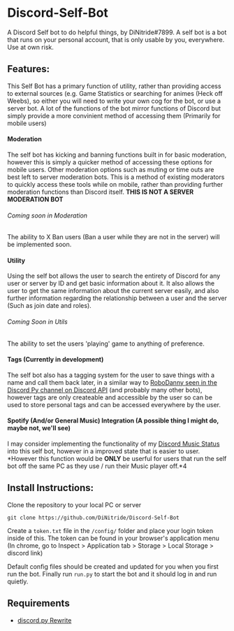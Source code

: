 # Discord-Self-Bot
A Discord Self bot to do helpful things, by DiNitride#7899. A self bot is a bot that runs on your
personal account, that is only usable by you, everywhere. Use at own risk.

## Features:

This Self Bot has a primary function of utility, rather than providing access to external sources (e.g. Game Statistics or searching for animes (Heck off Weebs), so either you will need to write your own cog for the bot, or use a server bot. A lot of the functions of the bot mirror functions of Discord but simply provide a more convinient method of accessing them (Primarily for mobile users)

#### Moderation

The self bot has kicking and banning functions built in for basic moderation, however this is simply a quicker method of accessing these options for mobile users. Other moderation options such as muting or time outs are best left to server moderation bots. This is a method of existing moderators to quickly access these tools while on mobile, rather than providing further moderation functions than Discord itself. **THIS IS NOT A SERVER MODERATION BOT**
###### Coming soon in Moderation
The ability to X Ban users (Ban a user while they are not in the server) will be implemented soon.

#### Utility

Using the self bot allows the user to search the entirety of Discord for any user or server by ID and get basic information about it. It also allows the user to get the same information about the current server easily, and also further information regarding the relationship between a user and the server (Such as join date and roles).
###### Coming Soon in Utils
The ability to set the users 'playing' game to anything of preference.

#### Tags (Currently in development)

The self bot also has a tagging system for the user to save things with a name and call them back later, in a similar way to [RoboDanny seen in the Discord Py channel on Discord API](https://github.com/Rapptz/RoboDanny) (and probably many other bots), however tags are only createable and accessible by the user so can be used to store personal tags and can be accessed everywhere by the user.

#### Spotify (And/or General Music) Integration (A possible thing I might do, maybe not, we'll see)

I may consider implementing the functionality of my [Discord Music Status](https://github.com/DiNitride/Discord-Music-Status) into this self bot, however in a improved state that is easier to user. *However this function would be **ONLY** be userful for users that run the self bot off the same PC as they use / run their Music player off.*4

## Install Instructions:

Clone the repository to your local PC or server
```
git clone https://github.com/DiNitride/Discord-Self-Bot
```
Create a `token.txt` file in the `/config/` folder and place your login token inside of this. The token can be found in your browser's application menu (In chrome, go to Inspect > Application tab > Storage > Local Storage > discord link)

Default config files should be created and updated for you when you first run the bot. Finally run `run.py` to start the bot and it should log in and run quietly.

## Requirements

- [discord.py Rewrite](https://github.com/Rapptz/discord.py/tree/rewrite)
